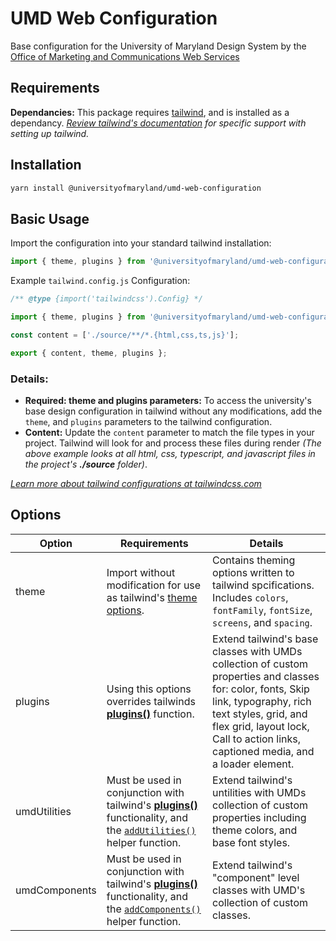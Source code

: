 # UMD Web Configuration

Base configuration for the University of Maryland Design System by the [Office of Marketing and Communications Web Services](https://omc.umd.edu)

## Requirements

**Dependancies:** This package requires [tailwind](https://tailwindcss.com/), and is installed as a dependancy. _[Review tailwind's documentation](https://tailwindcss.com/docs/installation) for specific support with setting up tailwind._

## Installation

```bash
yarn install @universityofmaryland/umd-web-configuration
```

## Basic Usage

Import the configuration into your standard tailwind installation:

<!-- prettier-ignore -->
```javascript
import { theme, plugins } from '@universityofmaryland/umd-web-configuration';
```

Example `tailwind.config.js` Configuration:

```javascript
/** @type {import('tailwindcss').Config} */

import { theme, plugins } from '@universityofmaryland/umd-web-configuration';

const content = ['./source/**/*.{html,css,ts,js}'];

export { content, theme, plugins };
```

### Details:

- **Required: theme and plugins parameters:** To access the university's base design configuration in tailwind without any modifications, add the `theme`, and `plugins` parameters to the tailwind configuration.
- **Content:** Update the `content` parameter to match the file types in your project. Tailwind will look for and process these files during render _(The above example looks at all html, css, typescript, and javascript files in the project's **./source** folder)_.

_[Learn more about tailwind configurations at tailwindcss.com](https://tailwindcss.com/docs/configuration)_

## Options

| Option        | Requirements                                                                                                                                                                                                          | Details                                                                                                                                                                                                                                         |
| ------------- | --------------------------------------------------------------------------------------------------------------------------------------------------------------------------------------------------------------------- | ----------------------------------------------------------------------------------------------------------------------------------------------------------------------------------------------------------------------------------------------- |
| theme         | Import without modification for use as tailwind's [theme options](https://tailwindcss.com/docs/theme).                                                                                                                | Contains theming options written to tailwind spcifications. Includes `colors`, `fontFamily`, `fontSize`, `screens`, and `spacing`.                                                                                                              |
| plugins       | Using this options overrides tailwinds [**plugins()**](https://tailwindcss.com/docs/plugins) function.                                                                                                                | Extend tailwind's base classes with UMDs collection of custom properties and classes for: color, fonts, Skip link, typography, rich text styles, grid, and flex grid, layout lock, Call to action links, captioned media, and a loader element. |
| umdUtilities  | Must be used in conjunction with tailwind's [**plugins()**](https://tailwindcss.com/docs/plugins) functionality, and the [`addUtilities()`](https://tailwindcss.com/docs/plugins#adding-utilities) helper function.   | Extend tailwind's untilities with UMDs collection of custom properties including theme colors, and base font styles.                                                                                                                            |
| umdComponents | Must be used in conjunction with tailwind's [**plugins()**](https://tailwindcss.com/docs/plugins) functionality, and the [`addComponents()`](https://tailwindcss.com/docs/plugins#adding-components) helper function. | Extend tailwind's "component" level classes with UMD's collection of custom classes.                                                                                                                                                            |
